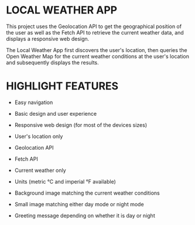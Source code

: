 # LOCAL WEATHER APP
This project uses the Geolocation API to get the geographical position of the user as well as the Fetch API to retrieve the current weather data, and displays a responsive web design.

The Local Weather App first discovers the user's location, then queries the Open Weather Map for the current weather conditions at the user's location and subsequently displays the results.

# HIGHLIGHT FEATURES
- Easy navigation
- Basic design and user experience
- Responsive web design (for most of the devices sizes)

- User's location only
- Geolocation API
- Fetch API
- Current weather only
- Units (metric °C and imperial °F available)
- Background image matching the current weather conditions
- Small image matching either day mode or night mode
- Greeting message depending on whether it is day or night
